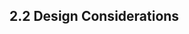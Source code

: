 ## 2.2 Design Considerations

<!--TODO: Add general and software design considerations-->

<!--TODO: Add hardware considerations-->